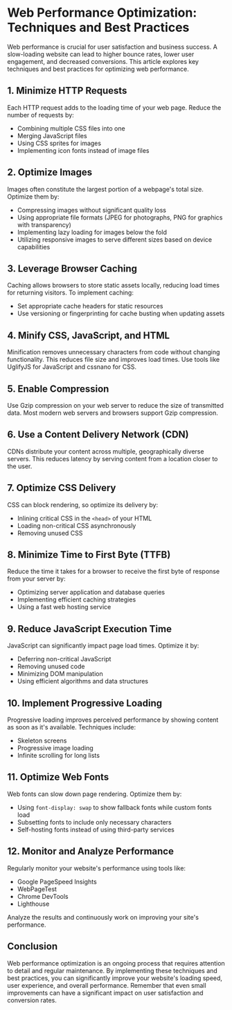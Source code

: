 # Web Performance Optimization: Techniques and Best Practices

Web performance is crucial for user satisfaction and business success. A slow-loading website can lead to higher bounce rates, lower user engagement, and decreased conversions. This article explores key techniques and best practices for optimizing web performance.

## 1. Minimize HTTP Requests

Each HTTP request adds to the loading time of your web page. Reduce the number of requests by:

- Combining multiple CSS files into one
- Merging JavaScript files
- Using CSS sprites for images
- Implementing icon fonts instead of image files

## 2. Optimize Images

Images often constitute the largest portion of a webpage's total size. Optimize them by:

- Compressing images without significant quality loss
- Using appropriate file formats (JPEG for photographs, PNG for graphics with transparency)
- Implementing lazy loading for images below the fold
- Utilizing responsive images to serve different sizes based on device capabilities

## 3. Leverage Browser Caching

Caching allows browsers to store static assets locally, reducing load times for returning visitors. To implement caching:

- Set appropriate cache headers for static resources
- Use versioning or fingerprinting for cache busting when updating assets

## 4. Minify CSS, JavaScript, and HTML

Minification removes unnecessary characters from code without changing functionality. This reduces file size and improves load times. Use tools like UglifyJS for JavaScript and cssnano for CSS.

## 5. Enable Compression

Use Gzip compression on your web server to reduce the size of transmitted data. Most modern web servers and browsers support Gzip compression.

## 6. Use a Content Delivery Network (CDN)

CDNs distribute your content across multiple, geographically diverse servers. This reduces latency by serving content from a location closer to the user.

## 7. Optimize CSS Delivery

CSS can block rendering, so optimize its delivery by:

- Inlining critical CSS in the `<head>` of your HTML
- Loading non-critical CSS asynchronously
- Removing unused CSS

## 8. Minimize Time to First Byte (TTFB)

Reduce the time it takes for a browser to receive the first byte of response from your server by:

- Optimizing server application and database queries
- Implementing efficient caching strategies
- Using a fast web hosting service

## 9. Reduce JavaScript Execution Time

JavaScript can significantly impact page load times. Optimize it by:

- Deferring non-critical JavaScript
- Removing unused code
- Minimizing DOM manipulation
- Using efficient algorithms and data structures

## 10. Implement Progressive Loading

Progressive loading improves perceived performance by showing content as soon as it's available. Techniques include:

- Skeleton screens
- Progressive image loading
- Infinite scrolling for long lists

## 11. Optimize Web Fonts

Web fonts can slow down page rendering. Optimize them by:

- Using `font-display: swap` to show fallback fonts while custom fonts load
- Subsetting fonts to include only necessary characters
- Self-hosting fonts instead of using third-party services

## 12. Monitor and Analyze Performance

Regularly monitor your website's performance using tools like:

- Google PageSpeed Insights
- WebPageTest
- Chrome DevTools
- Lighthouse

Analyze the results and continuously work on improving your site's performance.

## Conclusion

Web performance optimization is an ongoing process that requires attention to detail and regular maintenance. By implementing these techniques and best practices, you can significantly improve your website's loading speed, user experience, and overall performance. Remember that even small improvements can have a significant impact on user satisfaction and conversion rates.
